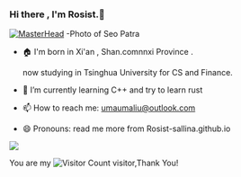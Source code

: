 ### Hi there , I'm  Rosist.👋

[![MasterHead](https://i.imgs.ovh/2023/12/14/mGKNK.jpeg)]([https://github.com/Rosist-Sallina])
-Photo of Seo Patra 

- :house: I'm born in Xi'an , Shan.comnnxi Province .

  now studying in Tsinghua University for CS and Finance.
  
- 🌱 I’m currently learning C++ and try to learn rust

- 📫 How to reach me: umaumaliu@outlook.com
- 😄 Pronouns: read me more from Rosist-sallina.github.io


![](https://github-readme-stats.vercel.app/api?username=Rosist-sallina&show_icons=true&theme=transparent)

You are my ![Visitor Count](https://profile-counter.glitch.me/Rosist-sallina/count.svg) visitor,Thank You!

